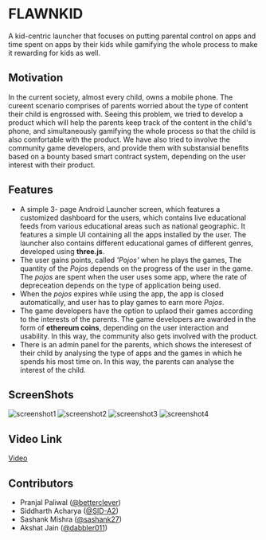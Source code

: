# FLAWNKID
A kid-centric launcher that focuses on putting parental control on apps and time spent on apps by their kids while gamifying
the whole process to make it rewarding for kids as well.

## Motivation
In the current society, almost every child, owns a mobile phone. The cureent scenario comprises of parents worried about the type of content their child is engrossed with. Seeing this problem, we tried to develop a product which will help the parents keep track of the content in the child's phone, and simultaneously gamifying the whole process so that the child is also comfortable with the product. We have also tried to involve the community game developers, and provide them with substansial benefits based on a bounty based smart contract system, depending on the user interest with their product.

## Features
* A simple 3- page Android Launcher screen, which features a customized dashboard for the users, which contains live educational feeds from various educational areas such as national geographic. It features a simple UI containing all the apps installed by the user. The launcher also contains different educational games of different genres, developed using **three.js**.
* The user gains points, called *'Pojos'* when he plays the games, The quantity of the *Pojos* depends on the progress of the user in the game. The *pojos* are spent when the user uses some app, where the rate of depreceation depends on the type of application being used. 
* When the *pojos* expires while using the app, the app is closed automatically, and user has to play games to earn more *Pojos*.
* The game developers have the option to uplaod their games according to the interests of the parents. The game developers are awarded in the form of **ethereum coins**, depending on the user interaction and usability. In this way, the community also gets involved with the product.
* There is an admin panel for the parents, which shows the interesest of their child by analysing the type of apps and the games in which he spends his most time on. In this way, the parents can analyse the interest of the child.

## ScreenShots
![screenshot1](https://user-images.githubusercontent.com/24551629/37563552-32722690-2aa9-11e8-8480-564ce97bdca7.jpg)
![screenshot2](https://user-images.githubusercontent.com/24551629/37563555-46129b58-2aa9-11e8-90e7-45e1842aea4c.jpg)
![screenshot3](https://user-images.githubusercontent.com/24551629/37563558-58a4264c-2aa9-11e8-9499-0815f488bf27.jpg)
![screenshot4](https://user-images.githubusercontent.com/24551629/37563559-60eb28f0-2aa9-11e8-8b4a-813539be054c.jpg)

## Video Link
[Video](https://drive.google.com/file/d/1FXPxIEKpF2B7VebHxq7V75GZt61r7pNq/view?usp=sharing)

## Contributors
* Pranjal Paliwal ([@betterclever](https://github.com/betterclever))
* Siddharth Acharya ([@SID-A2](https://github.com/SID-A2))
* Sashank Mishra ([@sashank27](https://github.com/sashank27))
* Akshat Jain ([@dabbler011](https://github.com/dabbler011))

